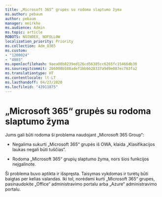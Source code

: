 ```yaml
---
title: „Microsoft 365“ grupės su rodoma slaptumo žyma
ms.author: pebaum
author: pebaum
manager: mnirkhe
ms.audience: Admin
ms.topic: article
ROBOTS: NOINDEX, NOFOLLOW
localization_priority: Priority
ms.collection: Adm_O365
ms.custom:
- "1200024"
- "4803"
ms.openlocfilehash: 9aea00b8239ed126cd56385cc6265fc15466db30
ms.sourcegitcommit: 286000b588adef1bbbb28337a9d9e087ec783fa2
ms.translationtype: HT
ms.contentlocale: lt-LT
ms.lasthandoff: 04/27/2020
ms.locfileid: "43911875"
---
```

# <a name="microsoft-365-groups-showing-sensitivity-label"></a>„Microsoft 365“ grupės su rodoma slaptumo žyma

Jums gali būti rodoma ši problema naudojant „Microsoft 365 Group“:

- Negalima sukurti „Microsoft 365“ grupės iš OWA, klaida „Klasifikacijos laukas negali būti tuščias“.

- Rodoma „Microsoft 365“ grupių slaptumo žyma, nors šios funkcijos neįgalinote.

Ši problema buvo aptikta ir išspręsta. Taisymas vykdomas ir turėtų būti baigtas per kelias valandas. Iki tol, norėdami kurti „Microsoft 365“ grupes, pasinaudokite „Office“ administravimo portalu arba „Azure“ administravimo portalu.  
